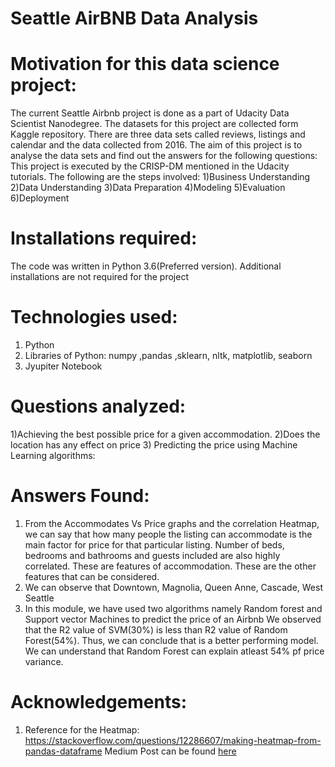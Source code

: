 # Seattle AirBNB Data Analysis
# Motivation for this data science project:
The current Seattle Airbnb project is done as a part of Udacity Data Scientist Nanodegree.  The datasets for this project are collected form Kaggle repository. There are three data sets called reviews, listings and calendar and the data collected from 2016.  The aim of this project is to analyse the data sets and find out the answers for the following questions:
This project is executed by the CRISP-DM mentioned in the Udacity tutorials. The following are the steps involved:
1)Business Understanding
 2)Data Understanding 
3)Data Preparation 
4)Modeling
5)Evaluation
6)Deployment

# Installations required:
The code was written in Python 3.6(Preferred version). Additional installations are not required for the project
# Technologies used:
1)	Python
2)	Libraries of Python: numpy ,pandas ,sklearn, nltk, matplotlib, seaborn
3)	Jyupiter Notebook

# Questions analyzed:
1)Achieving the best possible price for a given accommodation.
2)Does the location has any effect on price
3) Predicting the price using Machine Learning algorithms:

# Answers Found:
1) From the Accommodates Vs Price graphs and the correlation Heatmap, we can say that how many people the listing can accommodate is the main factor for price for that particular listing. Number of beds, bedrooms and bathrooms and guests included are also highly correlated. These are features of accommodation. These are the other features that can be considered.
2) We can observe that Downtown, Magnolia, Queen Anne, Cascade, West Seattle
3) In this module, we have used two algorithms namely Random forest and Support vector Machines to predict the price of an Airbnb We observed that the R2 value of SVM(30%) is less than R2 value of Random Forest(54%). Thus, we can conclude that is a better performing model. We can understand that Random Forest can explain atleast 54% pf price variance.
# Acknowledgements:
1)	Reference for the Heatmap: https://stackoverflow.com/questions/12286607/making-heatmap-from-pandas-dataframe
Medium Post can be found  [here](https://medium.com/@penumartisatish9/seattle-airbnb-data-analysis-udacity-data-scientist-nano-degree-487e1a925ae1/)
